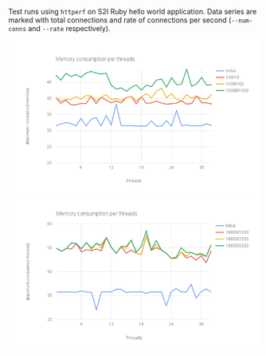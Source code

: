 Test runs using `httperf` on S2I Ruby hello world application. Data series are
marked with total connections and rate of connections per second (`--num-conns`
and `--rate` respectively).

![Data from first run](sti-ruby-1.png)
![Data from second run](sti-ruby-2.png)
